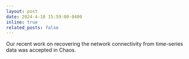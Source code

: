 ```yaml
---
layout: post
date: 2024-4-18 15:59:00-0400
inline: true
related_posts: false
---
```


Our recent work on recovering the network connectivity from time-series data was accepted in Chaos. 
